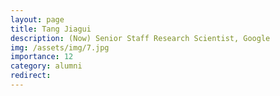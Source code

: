 ```yaml
---
layout: page
title: Tang Jiagui
description: (Now) Senior Staff Research Scientist, Google
img: /assets/img/7.jpg
importance: 12
category: alumni
redirect: 
---
```


